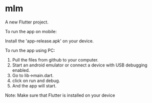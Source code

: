 # mlm

A new Flutter project.

To run the app on mobile: 

Install the 'app-release.apk' on your device.

To run the app using PC:
1. Pull the files from github to your computer.
2. Start an android emulator or connect a device with USB debugging enabled.
3. Go to lib->main.dart.
4. click on run and debug.
5. And the app will start.

Note: Make sure that Flutter is installed on your device
